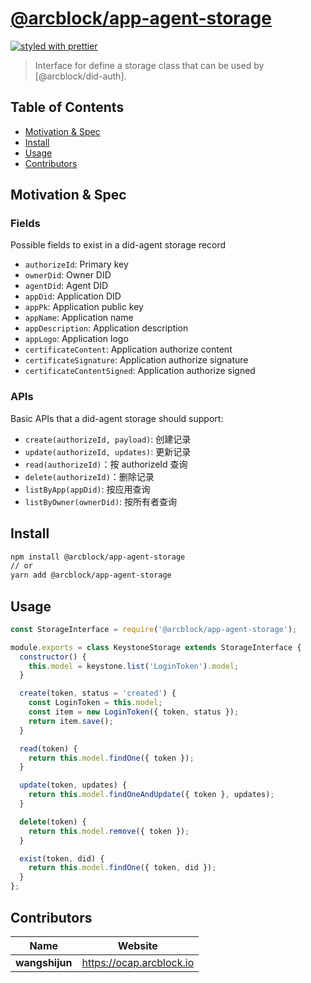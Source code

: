 # [**@arcblock/app-agent-storage**](https://github.com/arcblock/forge-js)

[![styled with prettier](https://img.shields.io/badge/styled_with-prettier-ff69b4.svg)](https://github.com/prettier/prettier)

> Interface for define a storage class that can be used by [@arcblock/did-auth].

## Table of Contents

- [Motivation & Spec](#motivation--spec)
- [Install](#install)
- [Usage](#usage)
- [Contributors](#contributors)

## Motivation & Spec

### Fields

Possible fields to exist in a did-agent storage record

- `authorizeId`: Primary key
- `ownerDid`: Owner DID
- `agentDid`: Agent DID
- `appDid`: Application DID
- `appPk`: Application public key
- `appName`: Application name
- `appDescription`: Application description
- `appLogo`: Application logo
- `certificateContent`: Application authorize content
- `certificateSignature`: Application authorize signature
- `certificateContentSigned`: Application authorize signed

### APIs

Basic APIs that a did-agent storage should support:

- `create(authorizeId, payload)`: 创建记录
- `update(authorizeId, updates)`: 更新记录
- `read(authorizeId)`：按 authorizeId 查询
- `delete(authorizeId)`：删除记录
- `listByApp(appDid)`: 按应用查询
- `listByOwner(ownerDid)`: 按所有者查询

## Install

```sh
npm install @arcblock/app-agent-storage
// or
yarn add @arcblock/app-agent-storage
```

## Usage

```js
const StorageInterface = require('@arcblock/app-agent-storage');

module.exports = class KeystoneStorage extends StorageInterface {
  constructor() {
    this.model = keystone.list('LoginToken').model;
  }

  create(token, status = 'created') {
    const LoginToken = this.model;
    const item = new LoginToken({ token, status });
    return item.save();
  }

  read(token) {
    return this.model.findOne({ token });
  }

  update(token, updates) {
    return this.model.findOneAndUpdate({ token }, updates);
  }

  delete(token) {
    return this.model.remove({ token });
  }

  exist(token, did) {
    return this.model.findOne({ token, did });
  }
};
```

## Contributors

| Name           | Website                    |
| -------------- | -------------------------- |
| **wangshijun** | <https://ocap.arcblock.io> |

